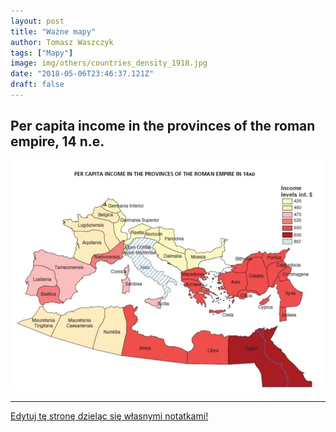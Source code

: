 ```yaml
---
layout: post
title: "Ważne mapy"
author: Tomasz Waszczyk
tags: ["Mapy"]
image: img/others/countries_density_1918.jpg
date: "2018-05-06T23:46:37.121Z"
draft: false
---
```


## Per capita income in the provinces of the roman empire, 14 n.e.

!["Per capita income in the provinces of the roman empire, 14 n.e.](./img/others/rome.jpg)

---

<a href="https://github.com/TomaszWaszczyk/historia.waszczyk.com/edit/master/src/content/maps.md" target="_blank">Edytuj tę stronę dzieląc się własnymi notatkami!</a>
